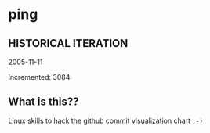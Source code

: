 # ping

## HISTORICAL ITERATION
2005-11-11

Incremented: 3084

## What is this?? 
Linux skills to hack the github commit visualization chart `;-)`

